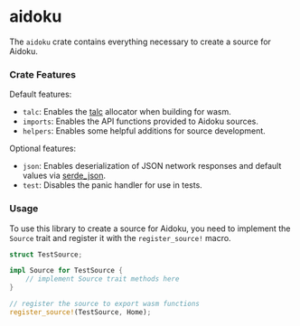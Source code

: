 # aidoku

The `aidoku` crate contains everything necessary to create a source for Aidoku.

### Crate Features

Default features:

- `talc`: Enables the [talc](https://crates.io/crates/talc) allocator when building for wasm.
- `imports`: Enables the API functions provided to Aidoku sources.
- `helpers`: Enables some helpful additions for source development.

Optional features:

- `json`: Enables deserialization of JSON network responses and default values via [serde_json](https://crates.io/crates/serde_json).
- `test`: Disables the panic handler for use in tests.

### Usage

To use this library to create a source for Aidoku, you need to implement the `Source` trait and register it with the `register_source!` macro.

```rs
struct TestSource;

impl Source for TestSource {
	// implement Source trait methods here
}

// register the source to export wasm functions
register_source!(TestSource, Home);
```
